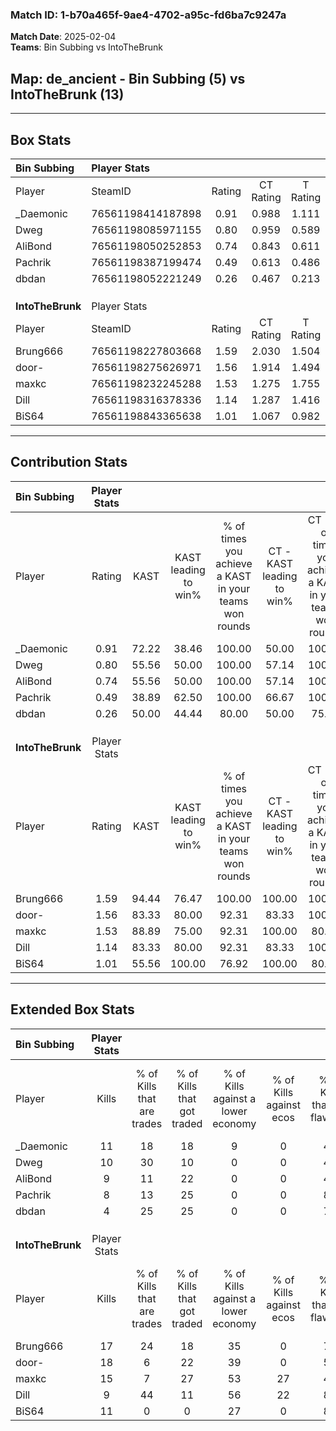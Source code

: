 ### Match ID: 1-b70a465f-9ae4-4702-a95c-fd6ba7c9247a  
**Match Date**: 2025-02-04  
**Teams**: Bin Subbing vs IntoTheBrunk  

## **Map**: de_ancient - Bin Subbing (5) vs IntoTheBrunk (13)  
---  

## Box Stats  

| **Bin Subbing**  | Player Stats      |        |           |          |       |       |       |         |        |      |     |
| :- | :- | :-: | :-: | :-: | :-: | :-: | :-: | :-: | :-: | :-: | :-: |
| Player           | SteamID           | Rating | CT Rating | T Rating | KAST  |  ADR  | Kills | Assists | Deaths | K/D  | HS% |
| _Daemonic        | 76561198414187898 |  0.91  |   0.988   |  1.111   | 72.22 | 72.3  |  11   |    1    |   15   | 0.73 | 45  |
| Dweg             | 76561198085971155 |  0.80  |   0.959   |  0.589   | 55.56 | 69.4  |  10   |    3    |   13   | 0.77 | 30  |
| AliBond          | 76561198050252853 |  0.74  |   0.843   |  0.611   | 55.56 | 69.9  |   9   |    5    |   14   | 0.64 | 44  |
| Pachrik          | 76561198387199474 |  0.49  |   0.613   |  0.486   | 38.89 | 58.6  |   8   |    4    |   15   | 0.53 | 50  |
| dbdan            | 76561198052221249 |  0.26  |   0.467   |  0.213   | 50.00 | 26.2  |   4   |    1    |   15   | 0.27 | 50  |
|                  |                   |        |           |          |       |       |       |         |        |      |     |
|                  |                   |        |           |          |       |       |       |         |        |      |     |
|                  |                   |        |           |          |       |       |       |         |        |      |     |
| **IntoTheBrunk** | Player Stats      |        |           |          |       |       |       |         |        |      |     |
| Player           | SteamID           | Rating | CT Rating | T Rating | KAST  |  ADR  | Kills | Assists | Deaths | K/D  | HS% |
| Brung666         | 76561198227803668 |  1.59  |   2.030   |  1.504   | 94.44 | 87.7  |  17   |    7    |   10   | 1.70 | 47  |
| door-            | 76561198275626971 |  1.56  |   1.914   |  1.494   | 83.33 | 83.2  |  18   |    4    |   9    | 2.00 | 38  |
| maxkc            | 76561198232245288 |  1.53  |   1.275   |  1.755   | 88.89 | 103.5 |  15   |    7    |   9    | 1.67 | 26  |
| Dill             | 76561198316378336 |  1.14  |   1.287   |  1.416   | 83.33 | 78.7  |   9   |    4    |   8    | 1.13 | 44  |
| BiS64            | 76561198843365638 |  1.01  |   1.067   |  0.982   | 55.56 | 73.0  |  11   |    3    |   8    | 1.38 | 36  |
---  

## Contribution Stats  

| **Bin Subbing**  | Player Stats |       |                      |                                                        |                           |                                                             |                          |                                                            |
| :- | :-: | :-: | :-: | :-: | :-: | :-: | :-: | :-: |
| Player           |    Rating    | KAST  | KAST leading to win% | % of times you achieve a KAST in your teams won rounds | CT - KAST leading to win% | CT - % of times you achieve a KAST in your teams won rounds | T - KAST leading to win% | T - % of times you achieve a KAST in your teams won rounds |
| _Daemonic        |     0.91     | 72.22 |        38.46         |                         100.00                         |           50.00           |                           100.00                            |          20.00           |                           100.00                           |
| Dweg             |     0.80     | 55.56 |        50.00         |                         100.00                         |           57.14           |                           100.00                            |          33.33           |                           100.00                           |
| AliBond          |     0.74     | 55.56 |        50.00         |                         100.00                         |           57.14           |                           100.00                            |          33.33           |                           100.00                           |
| Pachrik          |     0.49     | 38.89 |        62.50         |                         100.00                         |           66.67           |                           100.00                            |          50.00           |                           100.00                           |
| dbdan            |     0.26     | 50.00 |        44.44         |                         80.00                          |           50.00           |                            75.00                            |          33.33           |                           100.00                           |
|                  |              |       |                      |                                                        |                           |                                                             |                          |                                                            |
|                  |              |       |                      |                                                        |                           |                                                             |                          |                                                            |
|                  |              |       |                      |                                                        |                           |                                                             |                          |                                                            |
| **IntoTheBrunk** | Player Stats |       |                      |                                                        |                           |                                                             |                          |                                                            |
| Player           |    Rating    | KAST  | KAST leading to win% | % of times you achieve a KAST in your teams won rounds | CT - KAST leading to win% | CT - % of times you achieve a KAST in your teams won rounds | T - KAST leading to win% | T - % of times you achieve a KAST in your teams won rounds |
| Brung666         |     1.59     | 94.44 |        76.47         |                         100.00                         |          100.00           |                           100.00                            |          66.67           |                           100.00                           |
| door-            |     1.56     | 83.33 |        80.00         |                         92.31                          |           83.33           |                           100.00                            |          77.78           |                           87.50                            |
| maxkc            |     1.53     | 88.89 |        75.00         |                         92.31                          |          100.00           |                            80.00                            |          66.67           |                           100.00                           |
| Dill             |     1.14     | 83.33 |        80.00         |                         92.31                          |           83.33           |                           100.00                            |          77.78           |                           87.50                            |
| BiS64            |     1.01     | 55.56 |        100.00        |                         76.92                          |          100.00           |                            80.00                            |          100.00          |                           75.00                            |
---  

## Extended Box Stats  

| **Bin Subbing**  | Player Stats |                            |                            |                                    |                         |                              |                                 |        |                             |                                     |                          |                               |                            |
| :- | :-: | :-: | :-: | :-: | :-: | :-: | :-: | :-: | :-: | :-: | :-: | :-: | :-: |
| Player           |    Kills     | % of Kills that are trades | % of Kills that got traded | % of Kills against a lower economy | % of Kills against ecos | % of Kills that are flawless | % of Kills that are close duels | Deaths | % of Deaths that get traded | % of Deaths against a lower economy | % of Deaths against ecos | % of Deaths that are flawless | % of Deaths that are close |
| _Daemonic        |      11      |             18             |             18             |                 9                  |            0            |              45              |                0                |   15   |             27              |                  7                  |            0             |              60               |             0              |
| Dweg             |      10      |             30             |             10             |                 0                  |            0            |              40              |                0                |   13   |             15              |                  8                  |            0             |              69               |             0              |
| AliBond          |      9       |             11             |             22             |                 0                  |            0            |              44              |               11                |   14   |              7              |                  7                  |            0             |              43               |             21             |
| Pachrik          |      8       |             13             |             25             |                 0                  |            0            |              88              |                0                |   15   |              7              |                  7                  |            0             |              67               |             7              |
| dbdan            |      4       |             25             |             25             |                 0                  |            0            |              75              |                0                |   15   |             27              |                  7                  |            0             |              73               |             0              |
|                  |              |                            |                            |                                    |                         |                              |                                 |        |                             |                                     |                          |                               |                            |
|                  |              |                            |                            |                                    |                         |                              |                                 |        |                             |                                     |                          |                               |                            |
|                  |              |                            |                            |                                    |                         |                              |                                 |        |                             |                                     |                          |                               |                            |
| **IntoTheBrunk** | Player Stats |                            |                            |                                    |                         |                              |                                 |        |                             |                                     |                          |                               |                            |
| Player           |    Kills     | % of Kills that are trades | % of Kills that got traded | % of Kills against a lower economy | % of Kills against ecos | % of Kills that are flawless | % of Kills that are close duels | Deaths | % of Deaths that get traded | % of Deaths against a lower economy | % of Deaths against ecos | % of Deaths that are flawless | % of Deaths that are close |
| Brung666         |      17      |             24             |             18             |                 35                 |            0            |              76              |                6                |   10   |             30              |                 40                  |            10            |              60               |             0              |
| door-            |      18      |             6              |             22             |                 39                 |            0            |              56              |                0                |   9    |             22              |                 33                  |            0             |              67               |             0              |
| maxkc            |      15      |             7              |             27             |                 53                 |           27            |              40              |               13                |   9    |             22              |                 33                  |            0             |              78               |             0              |
| Dill             |      9       |             44             |             11             |                 56                 |           22            |              89              |               11                |   8    |             13              |                 13                  |            0             |              25               |             0              |
| BiS64            |      11      |             0              |             0              |                 27                 |            0            |              82              |                0                |   8    |              0              |                 50                  |            0             |              50               |             13             |
